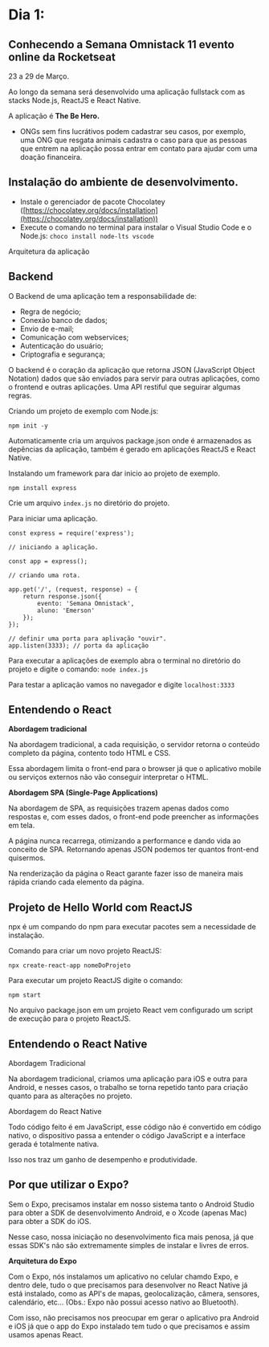 # Dia 1: 
## **Conhecendo a Semana Omnistack 11 evento online da Rocketseat**

23 a 29 de Março. 

Ao longo da semana será desenvolvido uma aplicação fullstack com as stacks Node.js, ReactJS e React Native. 

A aplicação é **The Be Hero.**

- ONGs sem fins lucrátivos podem cadastrar seu casos, por exemplo, uma ONG que resgata animais cadastra o caso para que as pessoas que entrem na aplicação possa entrar em contato para ajudar com uma doação financeira.

## **Instalação do ambiente de desenvolvimento.**

- Instale o gerenciador de pacote Chocolatey ([https://chocolatey.org/docs/installation](https://chocolatey.org/docs/installation))
- Execute o comando no terminal para instalar o Visual Studio Code e o Node.js: `choco install node-lts vscode`

Arquitetura da aplicação 

## **Backend**

O Backend de uma aplicação tem a responsabilidade de:

- Regra de negócio;
- Conexão banco de dados;
- Envio de e-mail;
- Comunicação com webservices;
- Autenticação do usuário;
- Criptografia e segurança;

O backend é o coração da aplicação que retorna JSON (JavaScript Object Notation) dados que são enviados para servir para outras aplicações, como o frontend e outras aplicações. Uma API restiful que seguirar algumas regras.

Criando um projeto de exemplo com Node.js:

`npm init -y`

Automaticamente cria um arquivos package.json onde é armazenados as depências da aplicação, também é gerado em aplicações ReactJS e React Native. 

Instalando um framework para dar inicio ao projeto de exemplo. 

`npm install express`

Crie um arquivo `index.js` no diretório do projeto. 

Para iniciar uma aplicação.

    const express = require('express');
    
    // iniciando a aplicação.
    
    const app = express();
    
    // criando uma rota.
    
    app.get('/', (request, response) ⇒ {
    	return response.json({
    		evento: 'Semana Omnistack',
    		aluno: 'Emerson'
    	});
    });
    
    // definir uma porta para aplivação "ouvir".
    app.listen(3333); // porta da aplicação

Para executar a aplicações de exemplo abra o terminal no diretório do projeto e digite o comando: `node index.js` 

Para testar a aplicação vamos no navegador e digite `localhost:3333`

## **Entendendo o React**

**Abordagem tradicional**

Na abordagem tradicional, a cada requisição, o servidor retorna o conteúdo completo da página, contento todo HTML e CSS. 

Essa abordagem limita o front-end para o browser já que o aplicativo mobile ou serviços externos não vão conseguir interpretar o HTML. 

**Abordagem SPA (Single-Page Applications)**

Na abordagem de SPA, as requisições trazem apenas dados como respostas e, com esses dados, o front-end pode preencher as informações em tela.

A página nunca recarrega, otimizando a performance e dando vida ao conceito de SPA. Retornando apenas JSON podemos ter quantos front-end quisermos.

Na renderização da página o React garante fazer isso de maneira mais rápida criando cada elemento da página. 

## **Projeto de Hello World com ReactJS**

npx é um compando do npm para executar pacotes sem a necessidade de instalação. 

Comando para criar um novo projeto ReactJS:

`npx create-react-app nomeDoProjeto`

Para executar um projeto ReactJS digite o comando: 

`npm start`

No arquivo package.json em um projeto React vem configurado um script de execução para o projeto ReactJS. 

## **Entendendo o React Native**

Abordagem Tradicional 

Na abordagem tradicional, criamos uma aplicação para iOS e outra para Android, e nesses casos, o trabalho se torna repetido tanto para criação quanto para as alterações no projeto. 

Abordagem do React Native

Todo código feito é em JavaScript, esse código não é convertido em código nativo, o dispositivo passa a entender o código JavaScript e a interface gerada é totalmente nativa. 

Isso nos traz um ganho de desempenho e produtividade. 

## **Por que utilizar o Expo?**

Sem o Expo, precisamos instalar em nosso sistema tanto o Android Studio para obter a SDK de desenvolvimento Android, e o Xcode (apenas Mac) para obter a SDK do iOS. 

Nesse caso, nossa iniciação no desenvolvimento fica mais penosa, já que essas SDK's não são extremamente simples de instalar e livres de erros. 

**Arquitetura do Expo**

Com o Expo, nós instalamos um aplicativo no celular chamdo Expo, e dentro dele, tudo o que precisamos para desenvolver no React Native já está instalado, como as API's de mapas, geolocalização, câmera, sensores, calendário, etc... (Obs.: Expo não possui acesso nativo ao Bluetooth).

Com isso, não precisamos nos preocupar em gerar o aplicativo pra Android e iOS já que o app do Expo instalado tem tudo o que precisamos e assim usamos apenas React.